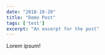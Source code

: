 ```yaml
---
date: "2018-10-20"
title: "Demo Post"
tags: ['test']
excerpt: "An excerpt for the post"
---
```


Lorem ipsum!